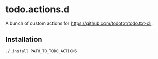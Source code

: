 # todo.actions.d

A bunch of custom actions for https://github.com/todotxt/todo.txt-cli.

## Installation

```
./.install PATH_TO_TODO_ACTIONS
```
